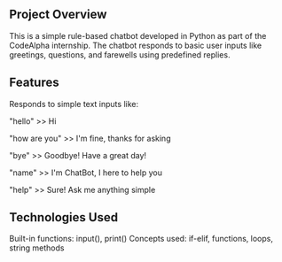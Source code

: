 ## Project Overview
This is a simple rule-based chatbot developed in Python as part of the CodeAlpha internship.
The chatbot responds to basic user inputs like greetings, questions, and farewells using predefined replies.

## Features
Responds to simple text inputs like:

"hello" >> Hi 

"how are you" >> I'm fine, thanks for asking

"bye" >> Goodbye! Have a great day!

"name" >> I'm ChatBot, I here to help you 

"help" >> Sure! Ask me anything simple 

## Technologies Used
Built-in functions: 
input(), print()
Concepts used:
if-elif, functions, loops, string methods
